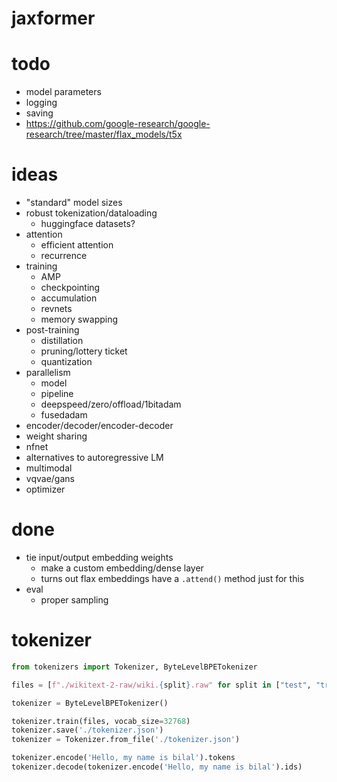 # jaxformer

# todo

-   model parameters
-   logging
-   saving
-   https://github.com/google-research/google-research/tree/master/flax_models/t5x

# ideas

-   "standard" model sizes
-   robust tokenization/dataloading
    -   huggingface datasets?
-   attention
    -   efficient attention
    -   recurrence
-   training
    -   AMP
    -   checkpointing
    -   accumulation
    -   revnets
    -   memory swapping
-   post-training
    -   distillation
    -   pruning/lottery ticket
    -   quantization
-   parallelism
    -   model
    -   pipeline
    -   deepspeed/zero/offload/1bitadam
    -   fusedadam
-   encoder/decoder/encoder-decoder
-   weight sharing
-   nfnet
-   alternatives to autoregressive LM
-   multimodal
-   vqvae/gans
-   optimizer

# done

-   tie input/output embedding weights
    -   make a custom embedding/dense layer
    -   turns out flax embeddings have a `.attend()` method just for this
-   eval
    -   proper sampling

# tokenizer

```python
from tokenizers import Tokenizer, ByteLevelBPETokenizer

files = [f"./wikitext-2-raw/wiki.{split}.raw" for split in ["test", "train", "valid"]]

tokenizer = ByteLevelBPETokenizer()

tokenizer.train(files, vocab_size=32768)
tokenizer.save('./tokenizer.json')
tokenizer = Tokenizer.from_file('./tokenizer.json')

tokenizer.encode('Hello, my name is bilal').tokens
tokenizer.decode(tokenizer.encode('Hello, my name is bilal').ids)
```
